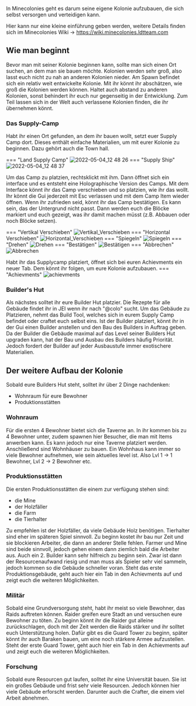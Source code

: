 In Minecolonies geht es darum seine eigene Kolonie aufzubauen, die sich selbst versorgen und verteidigen kann. 

Hier kann nur eine kleine einführung geben werden, weitere Details finden sich im Minecolonies Wiki -> https://wiki.minecolonies.ldtteam.com

## Wie man beginnt

Bevor man mit seiner Kolonie beginnen kann, sollte man sich einen Ort suchen, an dem man sie bauen möchte. Kolonien werden sehr groß, also lasst euch nicht zu nah an anderen Kolonien nieder. Am Spawn befindet sich ein relativ weit entwickelte Kolonie. Mit ihr könnt ihr abschätzen, wie groß die Kolonien werden können. Haltet auch abstand zu anderen Kolonien, sonst behindert ihr euch nur gegenseitig in der Entwicklung.
Zum Teil lassen sich in der Welt auch verlassene Kolonien finden, die ihr übernehmen könnt.

### Das Supply-Camp
Habt ihr einen Ort gefunden, an dem ihr bauen wollt, setzt euer Supply Camp dort. Dieses enthält einfache Materialien, um mit eurer Kolonie zu beginnen. Dazu gehört auch die Town hall. 

=== "Land Supply Camp"
    ![2022-05-04_12 48 26](https://user-images.githubusercontent.com/62308030/166667821-009bb432-bc71-4963-9434-25128f3ff6d7.png)
=== "Supply Ship"
    ![2022-05-04_12 48 37](https://user-images.githubusercontent.com/62308030/166667806-87872c23-64f0-4010-ae48-b27654fe82fe.png)
    


Um das Camp zu platzien, rechtsklickt mit ihm. Dann öffnet sich ein interface und es entsteht eine Holographische Version des Camps. Mit dem Interface könnt ihr das Camp verschieben und so platzien, wie ihr das wollt. Ihr könnt die Gui jederzeit mit Esc verlassen und mit dem Camp Item wieder öffnen. Wenn ihr zufrieden seid, könnt ihr das Camp bestätigen. Es kann sein, das der Untergrund nicht passt. Dann werden euch die Blöcke markiert und euch gezeigt, was ihr damit machen müsst (z.B. Abbauen oder noch Blöcke setzen).

=== "Vertikal Verschieben"
    ![Vertikal_Verschieben](https://user-images.githubusercontent.com/62308030/166675743-14dd8f2d-1c1f-4669-98ae-e23cdeec5c71.png)
=== "Horizontal Verschieben"
    ![Horizontal_Verschieben](https://user-images.githubusercontent.com/62308030/166675751-64bcd341-87c2-4285-a6c7-1fdac6153aed.png)
=== "Spiegeln"
    ![Spiegeln](https://user-images.githubusercontent.com/62308030/166675749-d6aff56c-2299-454b-9906-09653e080601.png)
=== "Drehen"
    ![Drehen](https://user-images.githubusercontent.com/62308030/166675779-f7926b60-1bee-46ac-9360-9c9f1824aaa6.png)
=== "Bestätigen"
    ![Bestätigen](https://user-images.githubusercontent.com/62308030/166675806-1862a85c-b8d2-450b-8fa0-9a82eb0d8638.png)
=== "Abbrechen"
    ![Abbrechen](https://user-images.githubusercontent.com/62308030/166675812-c8ab9bcf-941c-4c7b-bec7-e57224503b98.png)

Habt ihr das Supplycamp platziert, öffnet sich bei euren Achievments ein neuer Tab. Dem könnt ihr folgen, um eure Kolonie aufzubauen.
=== "Achievments"
![achievments](https://user-images.githubusercontent.com/62308030/166677922-26221a54-d362-4014-bcbe-54f9a1cb2eb3.png)

### Builder's Hut
Als nächstes solltet ihr eure Builder Hut platzier. Die Rezepte für alle Gebäude findet ihr in JEI wenn ihr nach "@colo" sucht. Um das Gebäude zu Platzieren, nehmt das Build Tool, welches sich in eurem Supply Camp befindet oder craftet euch selbst eins.
Ist der Builder platziert, könnt ihr in der Gui einen Builder anstellen und den Bau des Builders in Auftrag geben. Da der Builder die Gebäude maximal auf das Level seiner Builders Hut upgraden kann, hat der Bau und Ausbau des Builders häufig Priorität. Jedoch fordert der Builder auf jeder Ausbaustufe immer exotischere Materialien.


## Der weitere Aufbau der Kolonie
Sobald eure Builders Hut steht, solltet ihr über 2 Dinge nachdenken:
- Wohnraum für eure Bewohner
- Produktionsstätten

### Wohnraum
Für die ersten 4 Bewohner bietet sich die Taverne an. In ihr kommen bis zu 4 Bewohner unter, zudem spawnen hier Besucher, die man mit Items anwerben kann. Es kann jedoch nur eine Taverne platziert werden. Anschließend sind Wohnhäuser zu bauen. Ein Wohnhaus kann immer so viele Bewohner aufnehmen, wie sein aktuelles level ist. Also Lvl 1 -> 1 Bewohner, Lvl 2 -> 2 Bewohner etc.

### Produktionsstätten
Die ersten Produktionsstätten die einem zur verfügung stehen sind:
- die Mine
- der Holzfäller
- die Farm
- die Tierhalter

Zu empfehlen ist der Holzfäller, da viele Gebäude Holz benötigen. Tierhalter sind eher im späteren Spiel sinnvoll. Zu beginn kostet ihr bau nur Zeit und sie blockieren Arbeiter, die dann an anderer Stelle fehlen. Farmer und Mine sind beide sinnvoll, jedoch gehen einem dann ziemlich bald die Arbeiter aus. Auch ein 2. Builder kann sehr hilfreich zu beginn sein. Zwar ist dann der Resourcenaufwand riesig und man muss als Spieler sehr viel sammeln, jedoch kommen so die Gebäude schneller voran.
Steht das erste Produktionsgebäude, geht auch hier ein Tab in den Achievments auf und zeigt euch die weiteren Möglichkeiten.

### Militär
Sobald eine Grundversorgung steht, habt ihr meist so viele Bewohner, das Raids auftreten können. Raider greifen eure Stadt an und versuchen eure Bewohner zu töten. Zu beginn könnt ihr die Raider gut alleine zurückschlagen, doch mit der Zeit werden die Raids stärker und ihr solltet euch Unterstützung holen. Dafür gibt es die Guard Tower zu beginn, später könnt ihr auch Baraken bauen, um eine noch stärkere Armee aufzustellen.
Steht der erste Guard Tower, geht auch hier ein Tab in den Achievments auf und zeigt euch die weiteren Möglichkeiten.

### Forschung
Sobald eure Resourcen gut laufen, solltet ihr eine Universität bauen. Sie ist ein großes Gebäude und frist sehr viele Resourcen. Jedoch können hier viele Gebäude erforscht werden. Darunter auch die Crafter, die einem viel Arbeit abnehmen.



